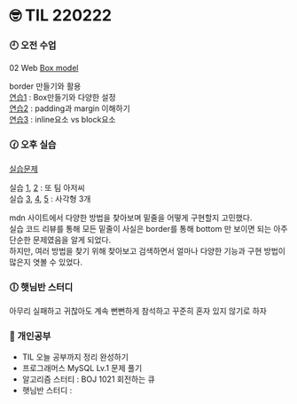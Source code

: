 # 🤓 TIL 220222

### 🕘 오전 수업

02 Web [Box model](/02.23/Web_02_Box_model.md)

border 만들기와 활용\
[연습1](/02.23/01_part_of_box.html) : Box만들기와 다양한 설정\
[연습2](/02.23/02_part_of_box.html) : padding과 margin 이해하기\
[연습3](/02.23/03_part_of_box.html) : inline요소 vs block요소

### 🕜 오후 실습

[실습문제](/02.23/practice/)

실습 [1](/02.23/practice/01_box_model.html), [2](/02.23/practice/02_box_model.html) : 또 팀 아저씨\
실습 [3](/02.23/practice/03_box_model.html), [4](/02.23/practice/04_box_model.html), [5](/02.23/practice/05_box_model.html) : 사각형 3개

mdn 사이트에서 다양한 방법을 찾아보며 밑줄을 어떻게 구현할지 고민했다.\
실습 코드 리뷰를 통해 모든 밑줄이 사실은 border를 통해 bottom 만 보이면 되는 아주 단순한 문제였음을 알게 되었다.\
하지만, 여러 방법을 찾기 위해 찾아보고 검색하면서 얼마나 다양한 기능과 구현 방법이 많은지 엿볼 수 있었다.

### 🕕 햇님반 스터디

아무리 실패하고 귀찮아도 계속 뻔뻔하게 참석하고 꾸준히 혼자 있지 않기로 하자

### 🧐 개인공부

- TIL 오늘 공부까지 정리 완성하기
- 프로그래머스 MySQL Lv.1 문제 풀기
- 알고리즘 스터티 : BOJ 1021 회전하는 큐
- 햇님반 스터디 :
